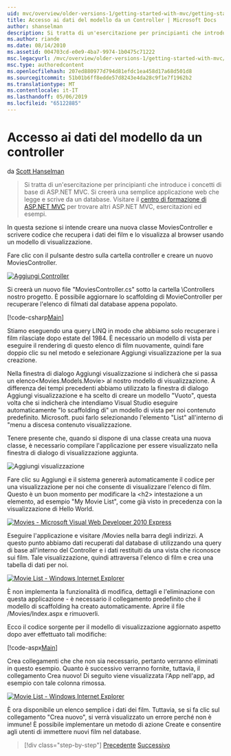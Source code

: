 ```yaml
---
uid: mvc/overview/older-versions-1/getting-started-with-mvc/getting-started-with-mvc-part5
title: Accesso ai dati del modello da un Controller | Microsoft Docs
author: shanselman
description: Si tratta di un'esercitazione per principianti che introduce i concetti di base di ASP.NET MVC. Creare un'applicazione web semplice che legge e scrive da un database.
ms.author: riande
ms.date: 08/14/2010
ms.assetid: 004703cd-e0e9-4ba7-9974-1b0475c71222
msc.legacyurl: /mvc/overview/older-versions-1/getting-started-with-mvc/getting-started-with-mvc-part5
msc.type: authoredcontent
ms.openlocfilehash: 207ed880977d794d81efdc1ea458d17a68d501d8
ms.sourcegitcommit: 51b01b6ff8edde57d8243e4da28c9f1e7f1962b2
ms.translationtype: MT
ms.contentlocale: it-IT
ms.lasthandoff: 05/06/2019
ms.locfileid: "65122885"
---
```

# <a name="accessing-your-models-data-from-a-controller"></a>Accesso ai dati del modello da un controller

da [Scott Hanselman](https://github.com/shanselman)

> Si tratta di un'esercitazione per principianti che introduce i concetti di base di ASP.NET MVC. Si creerà una semplice applicazione web che legge e scrive da un database. Visitare il [centro di formazione di ASP.NET MVC](../../../index.md) per trovare altri ASP.NET MVC, esercitazioni ed esempi.

In questa sezione si intende creare una nuova classe MoviesController e scrivere codice che recupera i dati dei film e lo visualizza al browser usando un modello di visualizzazione.

Fare clic con il pulsante destro sulla cartella controller e creare un nuovo MoviesController.

[![Aggiungi Controller](getting-started-with-mvc-part5/_static/image2.png)](getting-started-with-mvc-part5/_static/image1.png)

Si creerà un nuovo file "MoviesController.cs" sotto la cartella \Controllers nostro progetto. È possibile aggiornare lo scaffolding di MovieController per recuperare l'elenco di filmati dal database appena popolato.

[!code-csharp[Main](getting-started-with-mvc-part5/samples/sample1.cs)]

Stiamo eseguendo una query LINQ in modo che abbiamo solo recuperare i film rilasciate dopo estate del 1984. È necessario un modello di vista per eseguire il rendering di questo elenco di film nuovamente, quindi fare doppio clic su nel metodo e selezionare Aggiungi visualizzazione per la sua creazione.

Nella finestra di dialogo Aggiungi visualizzazione si indicherà che si passa un elenco&lt;Movies.Models.Movie&gt; al nostro modello di visualizzazione. A differenza dei tempi precedenti abbiamo utilizzato la finestra di dialogo Aggiungi visualizzazione e ha scelto di creare un modello "Vuoto", questa volta che si indicherà che intendiamo Visual Studio eseguire automaticamente "lo scaffolding di" un modello di vista per noi contenuto predefinito. Microsoft. puoi farlo selezionando l'elemento "List" all'interno di "menu a discesa contenuto visualizzazione.

Tenere presente che, quando si dispone di una classe creata una nuova classe, è necessario compilare l'applicazione per essere visualizzato nella finestra di dialogo di visualizzazione aggiunta.

![Aggiungi visualizzazione](getting-started-with-mvc-part5/_static/image3.png)

Fare clic su Aggiungi e il sistema genererà automaticamente il codice per una visualizzazione per noi che consente di visualizzare l'elenco di film. Questo è un buon momento per modificare la &lt;h2&gt; intestazione a un elemento, ad esempio "My Movie List", come già visto in precedenza con la visualizzazione di Hello World.

[![Movies - Microsoft Visual Web Developer 2010 Express](getting-started-with-mvc-part5/_static/image5.png)](getting-started-with-mvc-part5/_static/image4.png)

Eseguire l'applicazione e visitare /Movies nella barra degli indirizzi. A questo punto abbiamo dati recuperati dal database di utilizzando una query di base all'interno del Controller e i dati restituiti da una vista che riconosce sui film. Tale visualizzazione, quindi attraversa l'elenco di film e crea una tabella di dati per noi.

[![Movie List - Windows Internet Explorer](getting-started-with-mvc-part5/_static/image7.png)](getting-started-with-mvc-part5/_static/image6.png)

È non implementa la funzionalità di modifica, dettagli e l'eliminazione con questa applicazione - è necessario il collegamento predefinito che il modello di scaffolding ha creato automaticamente. Aprire il file /Movies/Index.aspx e rimuoverli.

Ecco il codice sorgente per il modello di visualizzazione aggiornato aspetto dopo aver effettuato tali modifiche:

[!code-aspx[Main](getting-started-with-mvc-part5/samples/sample2.aspx)]

Crea collegamenti che che non sia necessario, pertanto verranno eliminati in questo esempio. Quanto è successivo verranno fornite, tuttavia, il collegamento Crea nuovo! Di seguito viene visualizzata l'App nell'app, ad esempio con tale colonna rimossa.

[![Movie List - Windows Internet Explorer](getting-started-with-mvc-part5/_static/image9.png)](getting-started-with-mvc-part5/_static/image8.png)

È ora disponibile un elenco semplice i dati dei film. Tuttavia, se si fa clic sul collegamento "Crea nuovo", si verrà visualizzato un errore perché non è immune! È possibile implementare un metodo di azione Create e consentire agli utenti di immettere nuovi film nel database.

> [!div class="step-by-step"]
> [Precedente](getting-started-with-mvc-part4.md)
> [Successivo](getting-started-with-mvc-part6.md)
